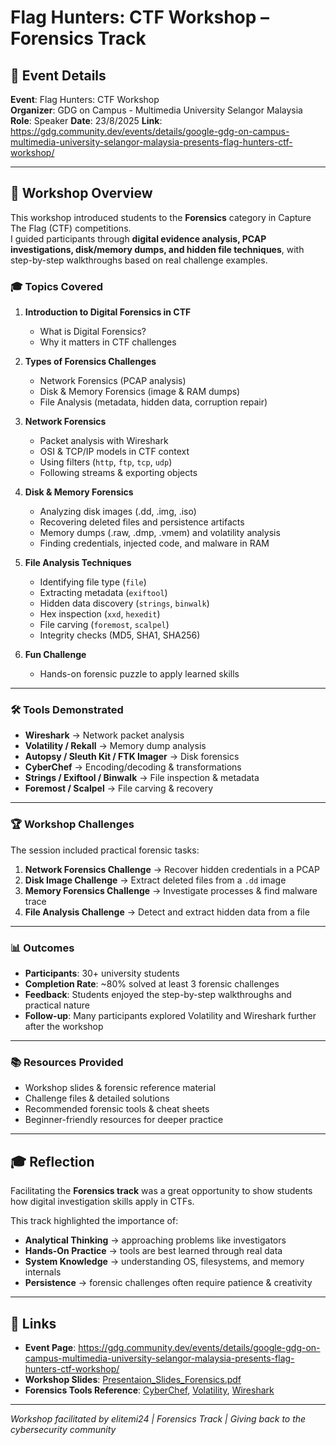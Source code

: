 # Flag Hunters: CTF Workshop – Forensics Track

## 📌 Event Details

**Event**: Flag Hunters: CTF Workshop  
**Organizer**: GDG on Campus - Multimedia University Selangor Malaysia  
**Role**: Speaker
**Date**: 23/8/2025
**Link**: https://gdg.community.dev/events/details/google-gdg-on-campus-multimedia-university-selangor-malaysia-presents-flag-hunters-ctf-workshop/

---

## 🎯 Workshop Overview

This workshop introduced students to the **Forensics** category in Capture The Flag (CTF) competitions.  
I guided participants through **digital evidence analysis, PCAP investigations, disk/memory dumps, and hidden file techniques**, with step-by-step walkthroughs based on real challenge examples.

### 🎓 Topics Covered

1. **Introduction to Digital Forensics in CTF**  
   - What is Digital Forensics?  
   - Why it matters in CTF challenges  

2. **Types of Forensics Challenges**  
   - Network Forensics (PCAP analysis)  
   - Disk & Memory Forensics (image & RAM dumps)  
   - File Analysis (metadata, hidden data, corruption repair)  

3. **Network Forensics**  
   - Packet analysis with Wireshark  
   - OSI & TCP/IP models in CTF context  
   - Using filters (`http`, `ftp`, `tcp`, `udp`)  
   - Following streams & exporting objects  

4. **Disk & Memory Forensics**  
   - Analyzing disk images (.dd, .img, .iso)  
   - Recovering deleted files and persistence artifacts  
   - Memory dumps (.raw, .dmp, .vmem) and volatility analysis  
   - Finding credentials, injected code, and malware in RAM  

5. **File Analysis Techniques**  
   - Identifying file type (`file`)  
   - Extracting metadata (`exiftool`)  
   - Hidden data discovery (`strings`, `binwalk`)  
   - Hex inspection (`xxd`, `hexedit`)  
   - File carving (`foremost`, `scalpel`)  
   - Integrity checks (MD5, SHA1, SHA256)  

6. **Fun Challenge**  
   - Hands-on forensic puzzle to apply learned skills  

---

### 🛠️ Tools Demonstrated

- **Wireshark** → Network packet analysis  
- **Volatility / Rekall** → Memory dump analysis  
- **Autopsy / Sleuth Kit / FTK Imager** → Disk forensics  
- **CyberChef** → Encoding/decoding & transformations  
- **Strings / Exiftool / Binwalk** → File inspection & metadata  
- **Foremost / Scalpel** → File carving & recovery  

---

### 🏆 Workshop Challenges

The session included practical forensic tasks:

1. **Network Forensics Challenge** → Recover hidden credentials in a PCAP  
2. **Disk Image Challenge** → Extract deleted files from a `.dd` image  
3. **Memory Forensics Challenge** → Investigate processes & find malware trace  
4. **File Analysis Challenge** → Detect and extract hidden data from a file  

---

### 📊 Outcomes

- **Participants**: 30+ university students  
- **Completion Rate**: ~80% solved at least 3 forensic challenges  
- **Feedback**: Students enjoyed the step-by-step walkthroughs and practical nature  
- **Follow-up**: Many participants explored Volatility and Wireshark further after the workshop  

---

### 📚 Resources Provided

- Workshop slides & forensic reference material  
- Challenge files & detailed solutions  
- Recommended forensic tools & cheat sheets  
- Beginner-friendly resources for deeper practice  

---

## 🎓 Reflection

Facilitating the **Forensics track** was a great opportunity to show students how digital investigation skills apply in CTFs.  

This track highlighted the importance of:  
- **Analytical Thinking** → approaching problems like investigators  
- **Hands-On Practice** → tools are best learned through real data  
- **System Knowledge** → understanding OS, filesystems, and memory internals  
- **Persistence** → forensic challenges often require patience & creativity  

---

## 🔗 Links

- **Event Page**: https://gdg.community.dev/events/details/google-gdg-on-campus-multimedia-university-selangor-malaysia-presents-flag-hunters-ctf-workshop/  
- **Workshop Slides**: [Presentaion_Slides_Forensics.pdf](/Presentaion_Slides_Forensics.pdf)  
- **Forensics Tools Reference**: [CyberChef](https://gchq.github.io/CyberChef/), [Volatility](https://github.com/volatilityfoundation/volatility), [Wireshark](https://www.wireshark.org/)  

---

*Workshop facilitated by elitemi24 | Forensics Track | Giving back to the cybersecurity community*  
